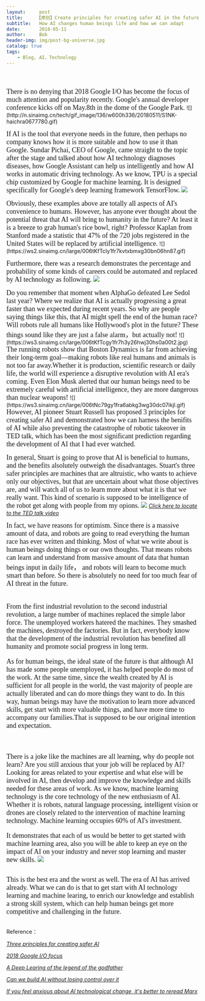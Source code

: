 ```yaml
---
layout:     post
title:     【原创】Create principles for creating safer AI in the future
subtitle:   How AI changes human beings life and how we can adapt
date:       2018-05-11
author:     Bob
header-img: img/post-bg-universe.jpg
catalog: true
tags:
    - Blog, AI，Technology
---
```

<font size="4" face="Times New Roman">
<br>
<br>
There is no denying that 2018 Google I/O has become the focus of much attention and popularity recently. Google's annual developer conference kicks off on May.8th in the dome of the Google Park.
</font>
![](http://n.sinaimg.cn/tech/gif_image/136/w600h336/20180511/S1NK-haichra0677780.gif)
<font size="4" face="Times New Roman">

If AI is the tool that everyone needs in the future, then perhaps no company knows how it is more suitable and how to use it than Google. Sundar Pichai, CEO of Google, came straight to the topic after the stage and talked about how AI technology diagnoses diseases, how Google Assistant can help us intelligently and how AI works in automatic driving technology. As we know, TPU is a special chip customized by Google for machine learning. It is designed specifically for Google's deep learning framework TensorFlow.
</font>
![](https://ws1.sinaimg.cn/large/006tKfTcgy1fr7ebwubz4j30hs0b3weu.jpg)

<font size="4" face="Times New Roman">
Obviously, these examples above are totally all aspects of AI's convenience to humans. However, has anyone ever thought about the potential threat that AI will bring to humanity in the future? At least it is a breeze to grab human's rice bowl, right? Professor Kaplan from Stanford made a statistic that 47% of the 720 jobs registered in the United States will be replaced by artificial intelligence.
</font>
![](https://ws2.sinaimg.cn/large/006tKfTcly1fr7kvtxbmxg30bn06hn87.gif)
<font size="4" face="Times New Roman">

Furthermore, there was a research demonstrates the percentage and probability of some kinds of careers could be automated and replaced by AI technology as following.
</font>
![](https://ws4.sinaimg.cn/large/006tNc79gy1fra62bxicvj31ew0oi0xr.jpg)

<font size="4" face="Times New Roman">
Do you remember that moment when AlphaGo defeated Lee Sedol last year? Where we realize that AI is actually progressing a great faster than we expected during recent years. So why are people saying things like this, that AI might spell the end of the human race? Will robots rule all humans like Hollywood's plot in the future? These things sound like they are just a false alarm，but actually not! 
</font>
![](https://ws3.sinaimg.cn/large/006tKfTcgy1fr7h3y26hwj30hs0a00t2.jpg)
<font size="4" face="Times New Roman">
The running robots show that Boston Dynamics is far from achieving their long-term goal—making robots like real humans and animals is not too far away.Whether it is production, scientific research or daily life, the world will experience a disruptive revolution with AI era's coming. Even Elon Musk alerted that our human beings need to be extremely careful with artificial intelligence, they are more dangerous than nuclear weapons!

</font>
![](https://ws3.sinaimg.cn/large/006tNc79gy1fra6abkg3wg30dc07ikjl.gif)

<font size="4" face="Times New Roman">
However, AI pioneer Stuart Russell has proposed 3 principles for creating safer AI and demonstrated how we can harness the benifits of AI while also preventing the catastrophe of robotic takeover in TED talk, which has been the most significant prediction regarding the development of AI that I had ever watched.    
<br>


In general, Stuart is going to prove that AI is beneficial to humans, and the benefits alsolutely outweigh the disadvantages. Stuart's three safer principles are machines that are altruistic, who wants to achieve only our objectives, but that are uncertain about what those objectives are, and will watch all of us to learn more about what it is that we really want. This kind of scenario is supposed to be intelligence of the robot get along with people from my opions.
</font>
![](https://ws3.sinaimg.cn/large/006tKfTcly1fr7jiurfmxj31620qgq7f.jpg)
      [*Click here to locate to the TED talk video*](https://www.ted.com/talks/stuart_russell_3_principles_for_creating_safer_ai)


<font size="4" face="Times New Roman">
In fact, we have reasons for optimism. Since there is a massive amount of data, and robots are going to read everything the human race has ever written and thinking. Most of what we write about is human beings doing things or our own thoughts. That means robots can learn and understand from massive amount of data that human beings input in daily life， and robots will learn to become much smart than before. So there is absolutely no need for too much fear of AI threat in the future.   
<br>
<br>

From the first industrial revolution to the second industrial revolution, a large number of machines replaced the simple labor force. The unemployed workers hatered the machines. They smashed the machines, destroyed the factories. But in fact, everybody know that the development of the industrial revolution has benefited all humanity and promote social progress in long term.



As for human beings, the ideal state of the future is that although AI has made some people unemployed, it has helped people do most of the work. At the same time, since the wealth created by AI is sufficient for all people in the world, the vast majority of people are actually liberated and can do more things they want to do. In this way, human beings may have the motivation to learn more advanced skills, get start with more valuable things, and have more time to accompany our families.That is supposed to be our original intention and expectation.    
<br>
<br>

There is a joke like the machines are all learning, why do people not learn? Are you still anxious that your job will be replaced by AI? Looking for areas related to your expertise and what else will be involved in AI, then develop and improve the knowledge and skills needed for these areas of work. As we know, machine learning technology is the core technology of the new enthusiasm of AI. Whether it is robots, natural language processing, intelligent vision or drones are closely related to the intervention of machine learning technology. Machine learning occupies 60% of AI's investment. 
<br>

It demonstrates that each of us would be better to get started with machine learning area, also you will be able to keep an eye on the impact of AI on your industry and never stop learning and master new skills.
</font>
![](https://ws2.sinaimg.cn/large/006tKfTcly1fr7n0q5milj30zg0lm750.jpg)

<br>

<font size="4" face="Times New Roman">
This is the best era and the worst as well. The era of AI has arrived already. What we can do is that to get start with AI technology learning and machine learing, to enrich our knowledge and establish a strong skill system, which can help human beings get more competitive and challenging in the future.   
</font>


<br>
<br>


Reference：

[*Three principles for creating safer AI*](https://www.ted.com/talks/stuart_russell_3_principles_for_creating_safer_ai)

[*2018 Google I/O focus*](https://www.zhihu.com/question/275930989/answer/386942714?from=timeline&utm_medium=social&utm_member=YTdmNWNjYTk1YTA1N2IxMzQ0MmQ2NWQzYmNhOWI0NmU%3D%0A&utm_source=wechat_session)


[*A Deep Learing of the legend of the godfather*](https://open.163.com/movie/2017/8/9/9/MCS5AQH7J_MCS5PHV99.html)

[*Can we build AI without losing control over it*](https://www.ted.com/talks/sam_harris_can_we_build_ai_without_losing_control_over_it)

[*If you feel anxious about AI technological change, it's better to reread Marx*](https://mp.weixin.qq.com/s/4YreqI_MwtweuMF0N4VYKQ)




